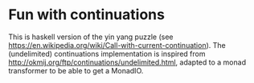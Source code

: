 # Fun with continuations

This is haskell version of the yin yang puzzle
(see https://en.wikipedia.org/wiki/Call-with-current-continuation).
The (undelimited) continuations implementation is inspired from
http://okmij.org/ftp/continuations/undelimited.html,
adapted to a monad transformer to be able to get a MonadIO.
